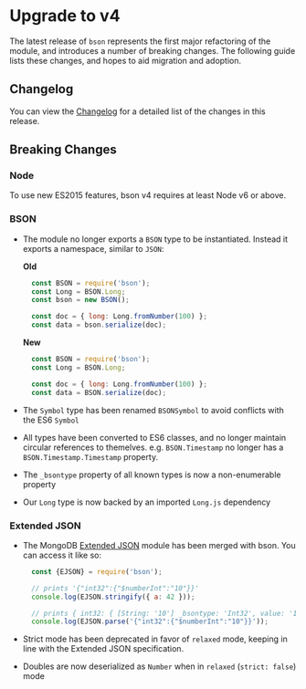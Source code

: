 # Upgrade to v4

The latest release of `bson` represents the first major refactoring of the module, and introduces a
number of breaking changes. The following guide lists these changes, and hopes to aid migration and
adoption.

## Changelog

You can view the [Changelog](https://github.com/mongodb/js-bson/blob/master/HISTORY.md) for a
detailed list of the changes in this release.

## Breaking Changes

### Node

To use new ES2015 features, bson v4 requires at least Node v6 or above.

### BSON

* The module no longer exports a `BSON` type to be instantiated. Instead it exports a namespace, similar to `JSON`:

  **Old**
  ```js
    const BSON = require('bson');
    const Long = BSON.Long;
    const bson = new BSON();

    const doc = { long: Long.fromNumber(100) };
    const data = bson.serialize(doc);
  ```

  **New**
  ```js
    const BSON = require('bson');
    const Long = BSON.Long;

    const doc = { long: Long.fromNumber(100) };
    const data = BSON.serialize(doc);
  ```

* The `Symbol` type has been renamed `BSONSymbol` to avoid conflicts with the ES6 `Symbol`

* All types have been converted to ES6 classes, and no longer maintain circular references to
themelves. e.g. `BSON.Timestamp` no longer has a `BSON.Timestamp.Timestamp` property.

* The `_bsontype` property of all known types is now a non-enumerable property

* Our `Long` type is now backed by an imported `Long.js` dependency

### Extended JSON

* The MongoDB [Extended JSON](https://github.com/mongodb-js/mongodb-extjson) module has been merged with bson. You can access it like so:

  ```js
    const {EJSON} = require('bson');

    // prints '{"int32":{"$numberInt":"10"}}'
    console.log(EJSON.stringify({ a: 42 }));

    // prints { int32: { [String: '10'] _bsontype: 'Int32', value: '10' } }
    console.log(EJSON.parse('{"int32":{"$numberInt":"10"}}'));
  ```

* Strict mode has been deprecated in favor of `relaxed` mode, keeping in line with the Extended JSON specification.

* Doubles are now deserialized as `Number` when in `relaxed` (`strict: false`) mode
